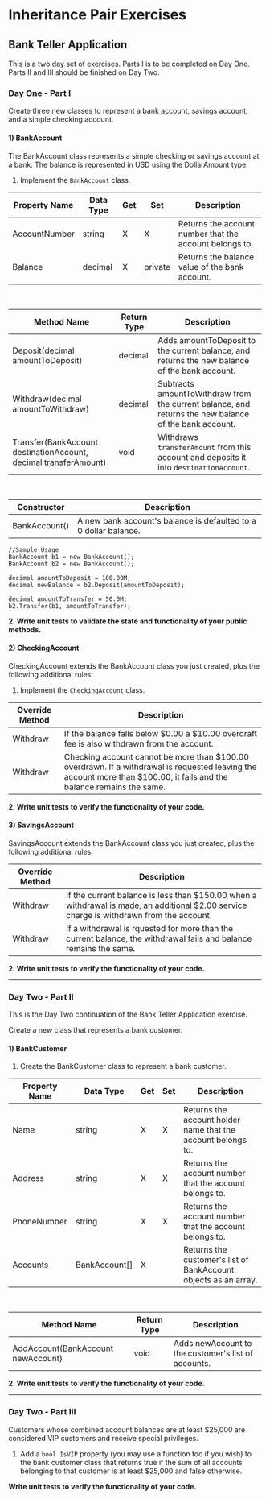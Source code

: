 # Inheritance Pair Exercises

## Bank Teller Application

This is a two day set of exercises. Parts I is to be completed on Day One. Parts II and III should be finished on Day Two.

### Day One - Part I 

Create three new classes to represent a bank account, savings account, and a simple checking account.

#### 1) BankAccount  

The BankAccount class represents a simple checking or savings account at a bank. The balance is represented in USD using the DollarAmount type.

1. Implement the `BankAccount` class.


| Property Name | Data Type | Get | Set | Description |
|--------------|-----------|-----|-----|-------------|
| AccountNumber | string | X | X | Returns the account number that the account belongs to. |
| Balance | decimal | X | private | Returns the balance value of the bank account. |

<br />

| Method Name | Return Type | Description |
|-------------|-------------|-------------|
| Deposit(decimal amountToDeposit) | decimal | Adds amountToDeposit to the current balance, and returns the new balance of the bank account. |
| Withdraw(decimal amountToWithdraw) | decimal | Subtracts amountToWithdraw from the current balance, and returns the new balance of the bank account. |
| Transfer(BankAccount destinationAccount, decimal transferAmount) | void | Withdraws `transferAmount` from this account and deposits it into `destinationAccount`. |

<br />

| Constructor | Description |
|-------------|-------------|
| BankAccount() | A new bank account's balance is defaulted to a 0 dollar balance. |

 ```
//Sample Usage
BankAccount b1 = new BankAccount();
BankAccount b2 = new BankAccount();

decimal amountToDeposit = 100.00M;
decimal newBalance = b2.Deposit(amountToDeposit);

decimal amountToTransfer = 50.0M;
b2.Transfer(b1, amountToTransfer);
```   

**2. Write unit tests to validate the state and functionality of your public methods.**

#### 2) CheckingAccount

CheckingAccount extends the BankAccount class you just created, plus the following additional rules:

1. Implement the `CheckingAccount` class.

| Override Method | Description |
|-----------------|-------------|
| Withdraw | If the balance falls below $0.00 a $10.00 overdraft fee is also withdrawn from the account. |
| Withdraw | Checking account cannot be more than $100.00 overdrawn. If a withdrawal is requested leaving the account more than $100.00, it fails and the balance remains the same. |

**2. Write unit tests to verify the functionality of your code.**

#### 3) SavingsAccount

SavingsAccount extends the BankAccount class you just created, plus the following additional rules:

| Override Method | Description |
|-----------------|-------------|
| Withdraw | If the current balance is less than $150.00 when a withdrawal is made, an additional $2.00 service charge is withdrawn from the account. |
| Withdraw | If a withdrawal is rquested for more than the current balance, the withdrawal fails and balance remains the same. |


**2. Write unit tests to verify the functionality of your code.**

-----------

### Day Two - Part II

This is the Day Two continuation of the Bank Teller Application exercise.

Create a new class that represents a bank customer.

#### 1) BankCustomer  

1. Create the BankCustomer class to represent a bank customer.


| Property Name | Data Type | Get | Set | Description |
|--------------|-----------|-----|-----|-------------|
| Name | string | X | X | Returns the account holder name that the account belongs to. |
| Address | string | X | X | Returns the account number that the account belongs to. |
| PhoneNumber | string | X | X | Returns the account number that the account belongs to. |
| Accounts | BankAccount[] | X | | Returns the customer's list of BankAccount objects as an array. |

<br />

| Method Name | Return Type | Description |
|-------------|-------------|-------------|
| AddAccount(BankAccount newAccount) | void | Adds newAccount to the customer's list of accounts. |


**2. Write unit tests to verify the functionality of your code.**

----------- 
### Day Two - Part III

Customers whose combined account balances are at least $25,000 are considered VIP customers and receive special privileges.  

1. Add a `bool IsVIP` property (you may use a function too if you wish) to the bank customer class that returns true if the sum of all accounts belonging to that customer is at least $25,000 and false otherwise. 

**Write unit tests to verify the functionality of your code.**
